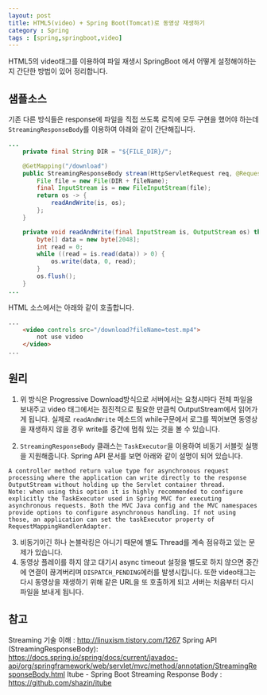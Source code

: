 ```yaml
---
layout: post
title: HTML5(video) + Spring Boot(Tomcat)로 동영상 재생하기
category : Spring
tags : [spring,springboot,video]
---
```

HTML5의 video태그를 이용하여 파일 재생시 SpringBoot 에서 어떻게 설정해야하는지 간단한 방법이 있어 정리합니다.

샘플소스
----

기존 다른 방식들은 response에 파일을 직접 쓰도록 로직에 모두 구현을 했어야 하는데 `StreamingResponseBody`를 이용하여 아래와 같이 간단해집니다.

```java
...
    private final String DIR = "${FILE_DIR}/";

    @GetMapping("/download")
    public StreamingResponseBody stream(HttpServletRequest req, @RequestParam("fileName") String fileName) throws Exception {
        File file = new File(DIR + fileName);
        final InputStream is = new FileInputStream(file);
        return os -> {
            readAndWrite(is, os);
        };
    }

    private void readAndWrite(final InputStream is, OutputStream os) throws IOException {
        byte[] data = new byte[2048];
        int read = 0;
        while ((read = is.read(data)) > 0) {
            os.write(data, 0, read);
        }
        os.flush();
    }
...
```

HTML 소스에서는 아래와 같이 호출합니다.

```html
...
    <video controls src="/download?fileName=test.mp4">
        not use video
    </video>
...
```

원리
----
1. 위 방식은 Progressive Download방식으로 서버에서는 요청시마다 전체 파일을 보내주고 video 태그에서는 점진적으로 필요한 만큼씩 OutputStream에서 읽어가게 됩니다.
실제로 `readAndWrite` 메소드의 while구문에서 로그를 찍어보면 동영상을 재생하지 않을 경우 write를 중간에 멈춰 있는 것을 볼 수 있습니다.

2. `StreamingResponseBody` 클래스는 `TaskExecutor`을 이용하여 비동기 서블릿 실행을 지원해줍니다. Spring API 문서를 보면 아래와 같이 설명이 되어 있습니다.

```text
A controller method return value type for asynchronous request processing where the application can write directly to the response OutputStream without holding up the Servlet container thread.
Note: when using this option it is highly recommended to configure explicitly the TaskExecutor used in Spring MVC for executing asynchronous requests. Both the MVC Java config and the MVC namespaces provide options to configure asynchronous handling. If not using those, an application can set the taskExecutor property of RequestMappingHandlerAdapter.
```

3. 비동기이긴 하나 논블락킹은 아니기 때문에 별도 Thread를 계속 점유하고 있는 문제가 있습니다.
4. 동영상 플레이를 하지 않고 대기시 async timeout 설정을 별도로 하지 않으면 중간에 연결이 끊겨버리며 `DISPATCH_PENDING`에러를 발생시킵니다. 또한 video태그는 다시 동영상을 재생하기 위해 같은 URL을 또 호출하게 되고 서버는 처음부터 다시 파일을 보내게 됩니다.

참고
----
Streaming 기술 이해 : <http://linuxism.tistory.com/1267>
Spring API (StreamingResponseBody): <https://docs.spring.io/spring/docs/current/javadoc-api/org/springframework/web/servlet/mvc/method/annotation/StreamingResponseBody.html>
Itube - Spring Boot Streaming Response Body : <https://github.com/shazin/itube>

